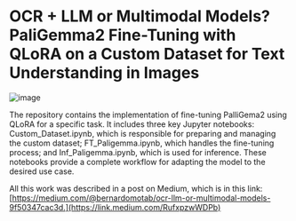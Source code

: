 # OCR + LLM or Multimodal Models? PaliGemma2 Fine-Tuning with QLoRA on a Custom Dataset for Text Understanding in Images

![image](https://github.com/user-attachments/assets/61a61637-b0b2-4b23-a5a4-f750dfb1d934)

The repository contains the implementation of fine-tuning PalliGema2 using QLoRA for a specific task. It includes three key Jupyter notebooks: Custom_Dataset.ipynb, which is responsible for preparing and managing the custom dataset; FT_Paligemma.ipynb, which handles the fine-tuning process; and Inf_Paligemma.ipynb, which is used for inference. These notebooks provide a complete workflow for adapting the model to the desired use case.

All this work was described in a post on Medium, which is in this link: [https://medium.com/@bernardomotab/ocr-llm-or-multimodal-models-9f50347cac3d.](https://link.medium.com/RufxpzwWDPb)
